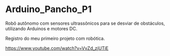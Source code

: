 # Arduino_Pancho_P1
Robô autônomo com sensores ultrassônicos para se desviar de obstáculos, utilizando Arduinos e motores DC. 

Registro do meu primeiro projeto com robótica. 

https://www.youtube.com/watch?v=VvZd_zjUTiE
